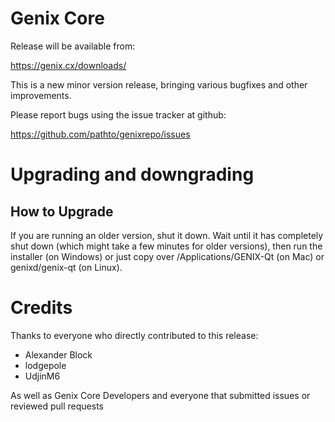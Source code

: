 Genix Core 
==========

Release will be available from:

  <https://genix.cx/downloads/>

This is a new minor version release, bringing various bugfixes and other
improvements.

Please report bugs using the issue tracker at github:

  <https://github.com/pathto/genixrepo/issues>


Upgrading and downgrading
=========================

How to Upgrade
--------------

If you are running an older version, shut it down. Wait until it has completely
shut down (which might take a few minutes for older versions), then run the
installer (on Windows) or just copy over /Applications/GENIX-Qt (on Mac) or
genixd/genix-qt (on Linux).

Credits
=======

Thanks to everyone who directly contributed to this release:

- Alexander Block
- lodgepole
- UdjinM6

As well as Genix Core Developers and everyone that submitted issues or
reviewed pull requests
